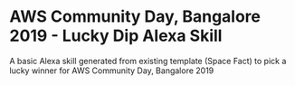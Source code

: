 # AWS Community Day, Bangalore 2019 - Lucky Dip Alexa Skill
A basic Alexa skill generated from existing template (Space Fact) to pick a lucky winner for AWS Community Day, Bangalore 2019
